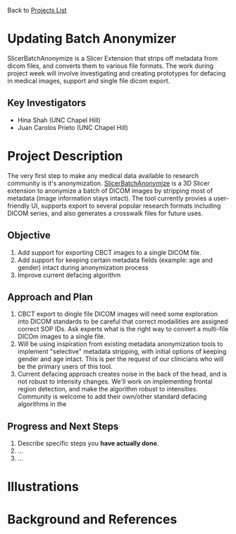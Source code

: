 Back to [Projects List](../../README.md#ProjectsList)

# Updating Batch Anonymizer
SlicerBatchAnonymize is a Slicer Extension that strips off metadata from dicom files, and converts them to various file formats. 
The work during project week will involve investigating and creating prototypes for defacing in medical images, support and single file dicom export.

## Key Investigators
- Hina Shah (UNC Chapel Hill)
- Juan Carolos Prieto (UNC Chapel Hill)

# Project Description
<!-- Add a short paragraph describing the project. -->
The very first step to make any medical data available to research community is it's anonymization. [SlicerBatchAnonymize](https://github.com/hina-shah/SlicerBatchAnonymize)
is a 3D Slicer extension to anonymize a batch of DICOM images by stripping most of metadata (image information stays intact). 
The tool currently provies a user-friendly UI, supports export to several popular research formats including DICOM series, and also generates a crosswalk files for future uses.


## Objective

<!-- Describe here WHAT you would like to achieve (what you will have as end result). -->
1. Add support for exporting CBCT images to a single DICOM file. 
2. Add support for keeping certain metadata fields (example: age and gender) intact during anonymization process
3. Improve current defacing algorithm

## Approach and Plan

<!-- Describe here HOW you would like to achieve the objectives stated above. -->
1. CBCT export to dingle file DICOM images will need some exploration into DICOM standards to be careful that correct modailities are assigned correct SOP IDs. Ask experts what is the right way to convert a multi-file DICOm images to a single file.
2. Will be using inspiration from existing metadata anonymization tools to implement "selective" metadata stripping, with initial options of keeping gender and age intact. This is per the request of our clinicians who will be the primary users of this tool.
3. Current defacing approach creates noise in the back of the head, and is not robust to intensity changes. We'll work on implementing frontal region detection, and make the algorithm robust to intensities. Community is welcome to add their own/other standard defacing algorithms in the 

## Progress and Next Steps

<!-- Update this section as you make progress, describing of what you have ACTUALLY DONE. If there are specific steps that you could not complete then you can describe them here, too. -->

1. Describe specific steps you **have actually done**.
1. ...
1. ...

# Illustrations

<!-- Add pictures and links to videos that demonstrate what has been accomplished.
![Description of picture](Example2.jpg)
![Some more images](Example2.jpg)
-->

# Background and References

<!-- If you developed any software, include link to the source code repository. If possible, also add links to sample data, and to any relevant publications. -->
